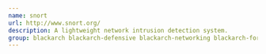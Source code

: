 ```yaml
---
name: snort
url: http://www.snort.org/
description: A lightweight network intrusion detection system.
group: blackarch blackarch-defensive blackarch-networking blackarch-forensic blackarch-ids
---
```


